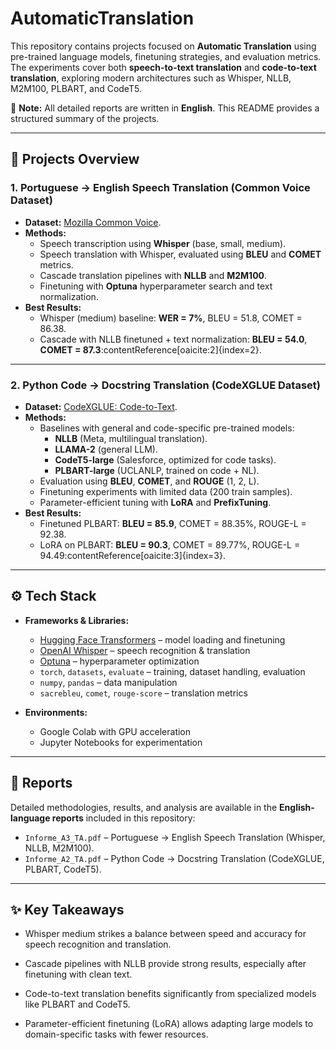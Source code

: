 # AutomaticTranslation

This repository contains projects focused on **Automatic Translation** using pre-trained language models, finetuning strategies, and evaluation metrics. The experiments cover both **speech-to-text translation** and **code-to-text translation**, exploring modern architectures such as Whisper, NLLB, M2M100, PLBART, and CodeT5.

📄 **Note:** All detailed reports are written in **English**. This README provides a structured summary of the projects.

---

## 📂 Projects Overview

### 1. Portuguese → English Speech Translation (Common Voice Dataset)
- **Dataset:** [Mozilla Common Voice](https://commonvoice.mozilla.org/en/datasets).  
- **Methods:**  
  - Speech transcription using **Whisper** (base, small, medium).  
  - Speech translation with Whisper, evaluated using **BLEU** and **COMET** metrics.  
  - Cascade translation pipelines with **NLLB** and **M2M100**.  
  - Finetuning with **Optuna** hyperparameter search and text normalization.  
- **Best Results:**  
  - Whisper (medium) baseline: **WER = 7%**, BLEU = 51.8, COMET = 86.38.  
  - Cascade with NLLB finetuned + text normalization: **BLEU = 54.0**, **COMET = 87.3**:contentReference[oaicite:2]{index=2}.  

---

### 2. Python Code → Docstring Translation (CodeXGLUE Dataset)
- **Dataset:** [CodeXGLUE: Code-to-Text](https://huggingface.co/datasets/google/code_x_glue_ct_code_to_text).  
- **Methods:**  
  - Baselines with general and code-specific pre-trained models:  
    - **NLLB** (Meta, multilingual translation).  
    - **LLAMA-2** (general LLM).  
    - **CodeT5-large** (Salesforce, optimized for code tasks).  
    - **PLBART-large** (UCLANLP, trained on code + NL).  
  - Evaluation using **BLEU**, **COMET**, and **ROUGE** (1, 2, L).  
  - Finetuning experiments with limited data (200 train samples).  
  - Parameter-efficient tuning with **LoRA** and **PrefixTuning**.  
- **Best Results:**  
  - Finetuned PLBART: **BLEU = 85.9**, COMET = 88.35%, ROUGE-L = 92.38.  
  - LoRA on PLBART: **BLEU = 90.3**, COMET = 89.77%, ROUGE-L = 94.49:contentReference[oaicite:3]{index=3}.  

---

## ⚙️ Tech Stack

- **Frameworks & Libraries:**  
  - [Hugging Face Transformers](https://huggingface.co/transformers/) – model loading and finetuning  
  - [OpenAI Whisper](https://github.com/openai/whisper) – speech recognition & translation  
  - [Optuna](https://optuna.org/) – hyperparameter optimization  
  - `torch`, `datasets`, `evaluate` – training, dataset handling, evaluation  
  - `numpy`, `pandas` – data manipulation  
  - `sacrebleu`, `comet`, `rouge-score` – translation metrics  

- **Environments:**  
  - Google Colab with GPU acceleration  
  - Jupyter Notebooks for experimentation  

---

## 📑 Reports

Detailed methodologies, results, and analysis are available in the **English-language reports** included in this repository:

- `Informe_A3_TA.pdf` – Portuguese → English Speech Translation (Whisper, NLLB, M2M100).  
- `Informe_A2_TA.pdf` – Python Code → Docstring Translation (CodeXGLUE, PLBART, CodeT5).  

---

## ✨ Key Takeaways

- Whisper medium strikes a balance between speed and accuracy for speech recognition and translation.

- Cascade pipelines with NLLB provide strong results, especially after finetuning with clean text.

- Code-to-text translation benefits significantly from specialized models like PLBART and CodeT5.

- Parameter-efficient finetuning (LoRA) allows adapting large models to domain-specific tasks with fewer resources.

